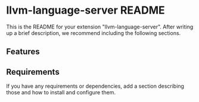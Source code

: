 # llvm-language-server README

This is the README for your extension "llvm-language-server". After writing up a brief description, we recommend including the following sections.

## Features



## Requirements

If you have any requirements or dependencies, add a section describing those and how to install and configure them.

